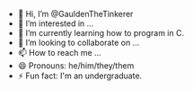 - 👋 Hi, I’m @GauldenTheTinkerer
- 👀 I’m interested in ...
- 🌱 I’m currently learning how to program in C.
- 💞️ I’m looking to collaborate on ...
- 📫 How to reach me ...
- 😄 Pronouns: he/him/they/them
- ⚡ Fun fact: I'm an undergraduate.

<!---
GauldenTheTinkerer/GauldenTheTinkerer is a ✨ special ✨ repository because its `README.md` (this file) appears on your GitHub profile.
You can click the Preview link to take a look at your changes.
--->

